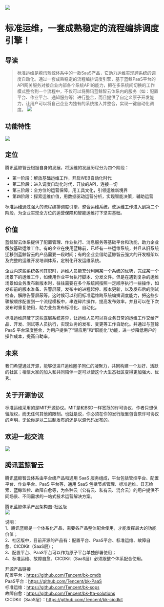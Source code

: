 ![](https://github.com/Tencent/bk-sops/blob/master/docs/wiki/img/wiki_sops.png)
# 标准运维，一套成熟稳定的流程编排调度引擎！

## 导读
>标准运维是腾讯蓝鲸体系中的一款SaaS产品，它助力运维实现跨系统的调度自动化。通过一套成熟稳定的流程编排调度引擎，基于蓝鲸PaaS平台的API网关服务对接企业内部各个系统API的能力，把在多系统间切换的工作模式整合到一个流程中，不仅可以将腾讯蓝鲸智云体系内的服务（如：配置平台、作业平台、通知服务等）进行整合，而且提供了自定义原子开发能力，让用户可以将自己企业内独有的系统接入并整合，实现一键自动化调度。
![](https://github.com/Tencent/bk-sops/blob/master/docs/wiki/img/wiki_product.png)

## 功能特性
![](https://github.com/Tencent/bk-sops/blob/master/docs/wiki/img/wiki_feature.png)

## 定位
腾讯蓝鲸智云根据自身的发展，将运维的发展历程分为四个阶段：
- 第一阶段：解放基础运维工作，开启WEB自动化时代
- 第二阶段：进入调度自动化时代，开放的API，连接一切
- 第三阶段：全方位的运营保障，用工具文化，引领运维新境界
- 第四阶段：探索运维价值，用数据驱动运营分析，实现智能决策，辅助运营

标准运维通过强大的流程编排调度引擎，整合运维系统，使运维工作进入到第二个阶段，为企业实现全方位的运营保障和智能运维打下坚实基础。

## 价值
蓝鲸智云体系提供了配置管理、作业执行、消息服务等基础平台和功能，助力企业解放基础运维工作。有的企业在使用蓝鲸前，已经有一些运维系统，并且从旧系统迁移到蓝鲸智云的产品需要一段时间；有的企业会借助蓝鲸智云强大的开发框架以及完整的运维开发培训体系，定制化开发运维系统。

企业内这些系统各司其职时，运维人员能充分利用某一个系统的优势，完成某一个场景下的运维工作，如使用作业平台执行脚本、分发文件。但是在遇到复杂的运维场景如业务发布新版本时，往往需要在多个系统间按照一定顺序执行一些操作，如发布前的版本准备、告警屏蔽，发布中的进程起停、版本更新，以及发布后的测试检查，解除告警屏蔽等。这时候可以利用标准运维跨系统编排调度能力，把这些步骤按顺序配置到一个流程模板中，串连碎片操作，提高发布效率，并且可以在下次发布时重复使用，助力业务发布标准化、自动化。

标准运维屏蔽了这些底层系统差异，让运维人员可以将业务日常的运维工作交给产品、开发、测试等人员执行，实现业务的发布、变更等工作自助化。并通过与蓝鲸 PaaS 平台深度整合，为用户提供了“轻应用”和“职能化”功能，进一步降低用户的操作成本，提高自助率。

## 未来
我们希望通过开源，能够促进IT运维圈子同仁的凝聚力，共同构建一个友好、活跃的社区；相信大家的加入和共同陪伴一定可以使这个大生态社区变得更加强大、优秀。
[](https://github.com/Tencent/bk-sops/blob/master/docs/wiki/img/wiki_future.png)

## 关于开源协议
标准运维采用的是MIT开源协议。MIT是和BSD一样宽范的许可协议，作者只想保留版权，而无任何其他的限制。也就是说，你必须在你的发行版里包含原许可协议的声明，无论你是以二进制发布的还是以源代码发布的。

## 欢迎一起交流
![](https://github.com/Tencent/bk-sops/blob/master/docs/wiki/img/wiki_communication.png)


## 腾讯蓝鲸智云
腾讯蓝鲸智云体系由平台级产品和通用 SaaS 服务组成，平台包括管控平台、配置平台、作业平台、PaaS 平台等，通用 SaaS 包括节点管理、标准运维、日志检索、蓝鲸监控、故障自愈等，为各种云（公有云、私有云、混合云）的用户提供不同场景、不同需求的一站式技术运营解决方案。

腾讯蓝鲸体系产品架构图-社区版  
![](https://github.com/Tencent/bk-sops/blob/master/docs/wiki/img/wiki_blueking.png)

说明：  
1、腾讯蓝鲸是一个体系化产品，需要各产品整体配合使用，才能发挥最大的功能价值；  
2、社区版中，目前开源的产品有：配置平台、PaaS平台、标准运维、故障自愈、CICDKit（SaaS层）；  
3、配置平台、PaaS平台可以作为原子平台单独部署使用；  
4、标准运维、故障自愈、CICDKit（SaaS层）必须跟整个体系配合使用。

开源产品链接  
配置平台：https://github.com/Tencent/bk-cmdb  
PaaS平台：https://github.com/Tencent/bk-PaaS  
标准运维：https://github.com/Tencent/bk-sops  
故障自愈：https://github.com/Tencent/bk-fta-solutions  
CICDKit（SaaS层）：https://github.com/Tencent/bk-cicdkit
